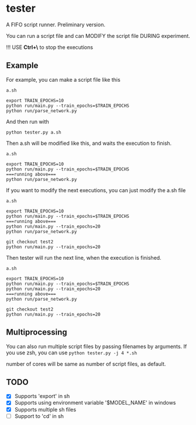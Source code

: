 # tester

A FIFO script runner. Preliminary version.

You can run a script file and can MODIFY the script file DURING experiment.

!!! USE **Ctrl+\\** to stop the executions

## Example

For example, you can make a script file like this
```.env
a.sh

export TRAIN_EPOCHS=10
python run/main.py --train_epochs=$TRAIN_EPOCHS
python run/parse_network.py
```
And then run with
```.env
python tester.py a.sh
```
Then a.sh will be modified like this, and waits the execution to finish.
```.env
a.sh

export TRAIN_EPOCHS=10
python run/main.py --train_epochs=$TRAIN_EPOCHS
===running above===
python run/parse_network.py
```
If you want to modify the next executions, you can just modify the a.sh file
```.env
a.sh

export TRAIN_EPOCHS=10
python run/main.py --train_epochs=$TRAIN_EPOCHS
===running above===
python run/main.py --train_epochs=20
python run/parse_network.py

git checkout test2
python run/main.py --train_epochs=20
```
Then tester will run the next line, when the execution is finished.
```.env
a.sh

export TRAIN_EPOCHS=10
python run/main.py --train_epochs=$TRAIN_EPOCHS
python run/main.py --train_epochs=20
===running above===
python run/parse_network.py

git checkout test2
python run/main.py --train_epochs=20
```

## Multiprocessing
You can also run multiple script files by passing filenames by arguments. If you use zsh, you can use `python tester.py -j 4 *.sh`

number of cores will be same as number of script files, as default.



## TODO
- [x] Supports 'export' in sh
- [x] Supports using environment variable '$MODEL_NAME' in windows
- [x] Supports multiple sh files
- [ ] Support to 'cd' in sh

